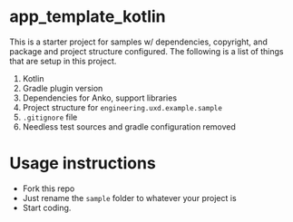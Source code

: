 # app_template_kotlin

This is a starter project for samples w/ dependencies, copyright, and
package and project structure configured. The following is a list of
things that are setup in this project.

1. Kotlin
2. Gradle plugin version
3. Dependencies for Anko, support libraries
4. Project structure for `engineering.uxd.example.sample`
5. `.gitignore` file
6. Needless test sources and gradle configuration removed

# Usage instructions

- Fork this repo
- Just rename the `sample` folder to whatever your project is
- Start coding.